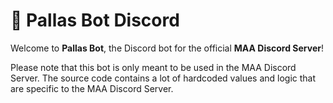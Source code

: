 # 🌟 Pallas Bot Discord

Welcome to **Pallas Bot**, the Discord bot for the official **MAA Discord Server**!

Please note that this bot is only meant to be used in the MAA Discord Server. The source code contains a lot of hardcoded values and logic that are specific to the MAA Discord Server.
